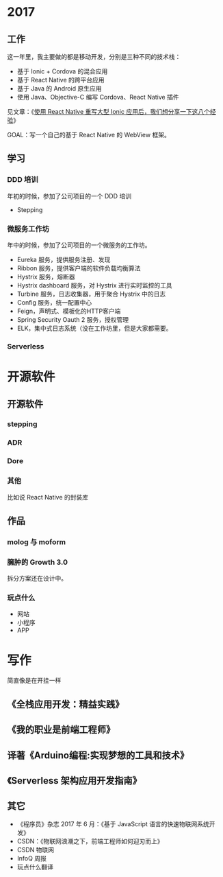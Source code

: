 2017
===

工作
---

这一年里，我主要做的都是移动开发，分别是三种不同的技术栈：

 - 基于 Ionic + Cordova 的混合应用
 - 基于 React Native 的跨平台应用
 - 基于 Java 的 Android 原生应用
 - 使用 Java、Objective-C 编写 Cordova、React Native 插件

见文章：《[使用 React Native 重写大型 Ionic 应用后，我们想分享一下这八个经验](https://www.phodal.com/blog/react-native-case-study/)》


GOAL：写一个自己的基于 React Native 的 WebView 框架。

学习
---

### DDD 培训

年初的时候，参加了公司项目的一个 DDD 培训

- Stepping

### 微服务工作坊

年中的时候，参加了公司项目的一个微服务的工作坊。

 - Eureka 服务，提供服务注册、发现
 - Ribbon 服务，提供客户端的软件负载均衡算法
 - Hystrix 服务，熔断器
 - Hystrix dashboard 服务，对 Hystrix 进行实时监控的工具
 - Turbine 服务，日志收集器，用于聚合 Hystrix 中的日志
 - Config 服务，统一配置中心
 - Feign，声明式、模板化的HTTP客户端
 - Spring Security Oauth 2 服务，授权管理
 - ELK，集中式日志系统（没在工作坊里，但是大家都需要。

### Serverless

开源软件
===

开源软件
---

### stepping

### ADR

### Dore

### 其他

比如说 React Native 的封装库

作品
---

### molog 与 moform

### 臃肿的 Growth 3.0

拆分方案还在设计中。


### 玩点什么

 - 网站
 - 小程序
 - APP

写作
===

简直像是在开挂一样

《全栈应用开发：精益实践》
---


《我的职业是前端工程师》
---


译著《Arduino编程:实现梦想的工具和技术》
---


《Serverless 架构应用开发指南》
---


其它
---

 - 《程序员》杂志 2017 年 6 月：《基于 JavaScript 语言的快速物联网系统开发》
 - CSDN：《物联网浪潮之下，前端工程师如何迎刃而上》
 - CSDN 物联网
 - InfoQ 周报
 - 玩点什么翻译
